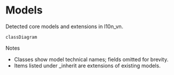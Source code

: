 # Models

Detected core models and extensions in l10n_vn.

```mermaid
classDiagram
```

Notes
- Classes show model technical names; fields omitted for brevity.
- Items listed under _inherit are extensions of existing models.
